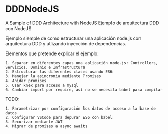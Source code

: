 # DDDNodeJS
A Sample of DDD Architecture with NodeJS
Ejemplo de arquitectura DDD con NodeJS

Ejemplo siemple de como estructurar una aplicación node.js con arquitectura DDD y utlizando inyección de dependencias.

Elementos que pretende explicar el ejemplo:

    1. Separar en diferentes capas una aplicación node.js: Controllers, Servicios, Dominio e Infrastructura
    2. Estructurar las diferentes clases usando ES6
    3. Manejar la asincronia mediante Promises
    4. Anidar promises
    5. Usar knex para acceso a mysql
    6. Cambiar import por require, así no se necesita babel para compilar

TODO:

    1. Parametrizar por configuración los datos de acceso a la base de datos
    2. Configurar VSCode para depurar ES6 con babel
    3. Securizar mediante JWT
    4. Migrar de promises a async awaits


